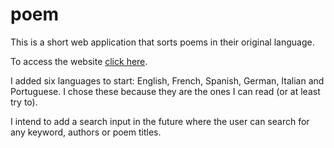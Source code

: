 # poem
This is a short web application that sorts poems in their original language.

To access the website <a href="https://lucaspetti.github.io/poem/" target="_blank">click here</a>.

I added six languages to start: English, French, Spanish, German, Italian and Portuguese.
I chose these because they are the ones I can read (or at least try to).

I intend to add a search input in the future where the user can search for any keyword, authors or poem titles.
